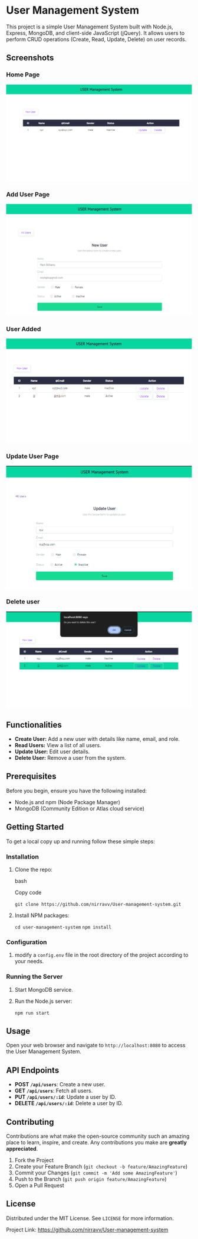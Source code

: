 User Management System
======================

This project is a simple User Management System built with Node.js, Express, MongoDB, and client-side JavaScript (jQuery). It allows users to perform CRUD operations (Create, Read, Update, Delete) on user records.


Screenshots
------------------

### Home Page
![Home Page](Project_Images/home_page.png)

### Add User Page
![Add User Page](Project_Images/add_user.png)

### User Added
![User Added](Project_Images/user_added.png)

### Update User Page
![Update User Page](Project_Images/update_user.png)

### Delete user
![Delete User](Project_Images/delete_user.png)


Functionalities
---------------

-   **Create User:** Add a new user with details like name, email, and role.
-   **Read Users:** View a list of all users.
-   **Update User:** Edit user details.
-   **Delete User:** Remove a user from the system.

Prerequisites
-------------

Before you begin, ensure you have the following installed:

-   Node.js and npm (Node Package Manager)
-   MongoDB (Community Edition or Atlas cloud service)

Getting Started
---------------

To get a local copy up and running follow these simple steps:

### Installation

1.  Clone the repo:

    bash

    Copy code

    ```git clone https://github.com/nirravv/User-management-system.git```

2.  Install NPM packages:

    ```cd user-management-system```
    ```npm install```

### Configuration

1.  modify a `config.env` file in the root directory of the project according to your needs.

### Running the Server

1.  Start MongoDB service.
2.  Run the Node.js server:

    ```npm run start```

Usage
-----

Open your web browser and navigate to `http://localhost:8080` to access the User Management System.

API Endpoints
-------------

-   **POST `/api/users`**: Create a new user.
-   **GET `/api/users`**: Fetch all users.
-   **PUT `/api/users/:id`**: Update a user by ID.
-   **DELETE `/api/users/:id`**: Delete a user by ID.

Contributing
------------

Contributions are what make the open-source community such an amazing place to learn, inspire, and create. Any contributions you make are **greatly appreciated**.

1.  Fork the Project
2.  Create your Feature Branch (`git checkout -b feature/AmazingFeature`)
3.  Commit your Changes (`git commit -m 'Add some AmazingFeature'`)
4.  Push to the Branch (`git push origin feature/AmazingFeature`)
5.  Open a Pull Request

License
-------

Distributed under the MIT License. See `LICENSE` for more information.

Project Link: <https://github.com/nirravv/User-management-system>